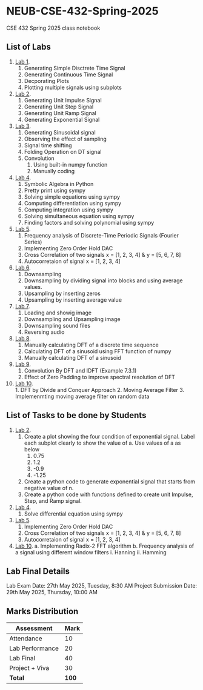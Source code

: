 # NEUB-CSE-432-Spring-2025
CSE 432 Spring 2025 class notebook

## List of Labs
1. [Lab 1](https://github.com/shparvez001/NEUB-CSE-432-Spring-2025/tree/main/CSE-432-2501-Lab-01.ipynb).
	1. Generating Simple Disctrete Time Signal
    2. Generating Continuous Time Signal
    3. Decporating Plots
    4. Plotting multiple signals using subplots
2. [Lab 2](https://github.com/shparvez001/NEUB-CSE-432-Spring-2025/tree/main/CSE-432-2501-Lab-02.ipynb).
	1. Generating Unit Impulse Signal
    2. Generating Unit Step Signal
    3. Generating Unit Ramp Signal
    4. Generating Exponential Signal
3. [Lab 3](https://github.com/shparvez001/NEUB-CSE-432-Spring-2025/tree/main/CSE-432-2501-Lab-03.ipynb).
	1. Generating Sinusoidal signal
    2. Observing the effect of sampling
    3. Signal time shifting
    4. Folding Operation on DT signal
    5. Convolution
        1. Using built-in numpy function
        2. Manually coding
4. [Lab 4](https://github.com/shparvez001/NEUB-CSE-432-Spring-2025/tree/main/CSE-432-2501-Lab-04.ipynb).
    1. Symbolic Algebra in Python
    2. Pretty print using sympy
    3. Solving simple equations using sympy
    4. Computing differentiation using sympy
    5. Computing integration using sympy
    6. Solving simultaneous equation using sympy
    7. Finding factors and solving polynomial using sympy   
5.  [Lab 5](https://github.com/shparvez001/NEUB-CSE-432-Spring-2025/tree/main/CSE-432-2501-Lab-05.ipynb).   
    1. Frequency analysis of Discrete-Time Periodic Signals (Fourier Series)
    2. Implementing Zero Order Hold DAC
    3. Cross Correlation of two signals x = [1, 2, 3, 4] & y = [5, 6, 7, 8]
    4. Autocorretaion of signal x = [1, 2, 3, 4]
6.  [Lab 6](https://github.com/shparvez001/NEUB-CSE-432-Spring-2025/tree/main/CSE-432-2501-Lab-06.ipynb).   
    1. Downsampling 
    2. Downsampling by dividing signal into blocks and using average values.
    3. Upsampling by inserting zeros
    4. Upsampling by inserting average value
7.  [Lab 7](https://github.com/shparvez001/NEUB-CSE-432-Spring-2025/tree/main/CSE-432-2501-Lab-07.ipynb).   
    1. Loading and showig image
    2. Downsampling and Upsampling image
    3. Downsampling sound files
    4. Reversing audio
8.  [Lab 8](https://github.com/shparvez001/NEUB-CSE-432-Spring-2025/tree/main/CSE-432-2501-Lab-08.ipynb).   
    1. Manually calculating DFT of a discrete time sequence
    2. Calculating DFT of a sinusoid using FFT function of numpy
    3. Manually calculating DFT of a sinusoid
9.  [Lab 9](https://github.com/shparvez001/NEUB-CSE-432-Spring-2025/tree/main/CSE-432-2501-Lab-09.ipynb).   
    1. Convolution By DFT and IDFT (Example 7.3.1)
    2. Effect of Zero Padding to improve spectral resolution of DFT
10.  [Lab 10](https://github.com/shparvez001/NEUB-CSE-432-Spring-2025/tree/main/CSE-432-2501-Lab-10.ipynb).   
    1. DFT by Divide and Conquer Approach
    2. Moving Average Filter
    3. Implemenmting moving average filter on random data


## List of Tasks to be done by Students
1. [Lab 2](https://github.com/shparvez001/NEUB-CSE-432-Spring-2025/tree/main/CSE-432-2501-Lab-02.ipynb).
    1. Create a plot showing the four condition of exponential signal. Label each subplot clearly to show the value of a. Use values of a as below
        1. 0.75
        2. 1.2
        3. -0.9
        4. -1.25
    2. Create a python code to generate exponential signal that starts from negative value of n.
    3. Create a python code with functions defined to create unit Impulse, Step, and Ramp signal.
2. [Lab 4](https://github.com/shparvez001/NEUB-CSE-432-Spring-2025/tree/main/CSE-432-2501-Lab-04.ipynb).
    1. Solve differential equation using sympy
3. [Lab 5](https://github.com/shparvez001/NEUB-CSE-432-Spring-2025/tree/main/CSE-432-2501-Lab-05.ipynb).
    1. Implementing Zero Order Hold DAC
    2. Cross Correlation of two signals x = [1, 2, 3, 4] & y = [5, 6, 7, 8]
    3. Autocorretaion of signal x = [1, 2, 3, 4]    
4. [Lab 10](https://github.com/shparvez001/NEUB-CSE-432-Spring-2025/tree/main/CSE-432-2501-Lab-10.ipynb).
    a. Implementing Radix-2 FFT algorithm
    b. Frequency analysis of a signal using different window filters
        i. Hanning
        ii. Hamming


## Lab Final Details
Lab Exam Date: 27th May 2025, Tuesday, 8:30 AM
Project Submission Date: 29th May 2025, Thursday, 10:00 AM

## Marks Distribution
|Assessment|Mark|
|-----|----|
|Attendance|10|
|Lab Performance|20|
|Lab Final|40|
|Project + Viva|30|
|**Total**|**100**|